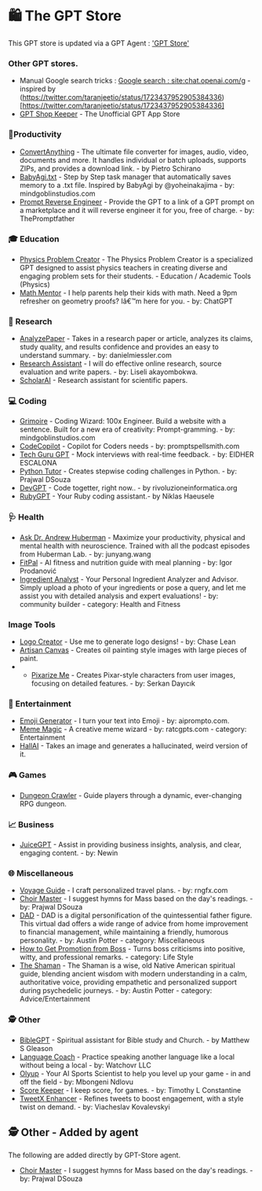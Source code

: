 
# 🛍️ The GPT Store
This GPT store is updated via a GPT Agent : ['GPT Store'](https://chat.openai.com/g/g-PZ6cOScM4-gpt-store)

### Other GPT stores.
 - Manual Google search tricks : [Google search : site:chat.openai.com/g](https://www.google.com/search?q=site%3Achat.openai.com%2Fg&oq=site%3Achat.openai.com%2Fg)  - inspired by 
(https://twitter.com/taranjeetio/status/1723437952905384336)[https://twitter.com/taranjeetio/status/1723437952905384336]
 - [GPT Shop Keeper](https://chat.openai.com/g/g-22ZUhrOgu-gpt-shop-keeper) - The Unofficial GPT App Store 

### 📁Productivity
- [ConvertAnything](https://chat.openai.com/g/g-kMKw5tFmB-convertanything) - The ultimate file converter for images, audio, video, documents and more. It handles individual or batch uploads, supports ZIPs, and provides a download link. - by Pietro Schirano
- [BabyAgi.txt](https://chat.openai.com/g/g-lzbeEOr9Y-babyagi-txt) - Step by Step task manager that automatically saves memory to a .txt file. Inspired by BabyAgi by @yoheinakajima - by: mindgoblinstudios.com
- [Prompt Reverse Engineer](https://chat.openai.com/g/g-yD4laGVCL-prompt-reverse-engineer-2-2-beta) - Provide the GPT to a link of a GPT prompt on a marketplace and it will reverse engineer it for you, free of charge. - by: ThePromptfather

### 🎓 Education 
- [Physics Problem Creator](https://chat.openai.com/g/g-PRMFOZtRh-physics-problem-creator) - The Physics Problem Creator is a specialized GPT designed to assist physics teachers in creating diverse and engaging problem sets for their students. - Education / Academic Tools (Physics)  
- [Math Mentor](https://chat.openai.com/g/g-ENhijiiwK) - I help parents help their kids with math. Need a 9pm refresher on geometry proofs? Iâ€™m here for you. - by: ChatGPT

### 🔬 Research 
- [AnalyzePaper](https://chat.openai.com/g/g-WIlexDAW5-analyzepaper) - Takes in a research paper or article, analyzes its claims, study quality, and results confidence and provides an easy to understand summary. - by: danielmiessler.com
- [Research Assistant](https://chat.openai.com/g/g-IQWgBhbRG-research-assistant) - I will do effective online research, source evaluation and write papers. - by: Liseli akayombokwa. 
- [ScholarAI](https://chat.openai.com/g/g-L2HknCZTC_scholarai) - Research assistant for scientific papers.


### 💻 Coding 
- [Grimoire](https://chat.openai.com/g/g-n7Rs0IK86-grimoire) - Coding Wizard: 100x Engineer. Build a website with a sentence. Built for a new era of creativity: Prompt-gramming. - by: mindgoblinstudios.com
- [CodeCopilot](https://chat.openai.com/g/g-2DQzU5UZl) - Copilot for Coders needs - by: promptspellsmith.com
- [Tech Guru GPT](https://chat.openai.com/g/g-EGHIlyWQB-tech-guru-gpt) - Mock interviews with real-time feedback. - by: EIDHER ESCALONA
- [Python Tutor](https://chat.openai.com/g/g-uY1Ec6U1T-python-tutor) - Creates stepwise coding challenges in Python. - by: Prajwal DSouza
- [DevGPT](https://chat.openai.com/g/g-eN7HtAqXW-devgpt) - Code togetter, right now.. - by rivoluzioneinformatica.org 
- [RubyGPT](https://chat.openai.com/g/g-ASMq03VdH-rubygpt) - Your Ruby coding assistant.- by Niklas Haeusele

### 🩺 Health 
- [Ask Dr. Andrew Huberman](https://chat.openai.com/g/g-1xC65osMP-ask-dr-andrew-huberman) - Maximize your productivity, physical and mental health with neuroscience. Trained with all the podcast episodes from Huberman Lab. - by: junyang.wang
- [FitPal](https://chat.openai.com/g/g-zoXbeHp7G) - AI fitness and nutrition guide with meal planning - by:  Igor Prodanović
- [Ingredient Analyst](https://chat.openai.com/g/g-WWVXBjFEg-ingredient-analyst) - Your Personal Ingredient Analyzer and Advisor. Simply upload a photo of your ingredients or pose a query, and let me assist you with detailed analysis 
and expert evaluations! - by: community builder - category: Health and Fitness

### Image Tools
- [Logo Creator](https://chat.openai.com/g/g-gFt1ghYJl-logo-creator) - Use me to generate logo designs! - by: Chase Lean
- [Artisan Canvas](https://chat.openai.com/g/g-djaRBZs0B-artisan-canvas) - Creates oil painting style images with large pieces of paint. 
- - [Pixarize Me](https://chat.openai.com/g/g-t37VkYd30-pixarize-me) - Creates Pixar-style characters from user images, 
focusing on detailed features. - by: Serkan Dayıcık


### 🎉 Entertainment 
- [Emoji Generator](https://chat.openai.com/g/g-wkmOq6AxG-emoji-generator) - I turn your text into Emoji - by: aiprompto.com.
- [Meme Magic](https://chat.openai.com/g/g-SQTa6OMNN) - A creative meme wizard - by: ratcgpts.com - category: Entertainment
- [HallAI](https://chat.openai.com/g/g-VW43OI:zsg-hallai) - Takes an image and generates a hallucinated, weird version of it. 



### 🎮 Games
- [Dungeon Crawler](https://chat.openai.com/g/g-A7c3BLATR-dungeon-crawler) - Guide players through a dynamic, ever-changing RPG dungeon. 



### 📈 Business
- [JuiceGPT](https://chat.openai.com/g/g-sjKcKJ0nu-juicegpt) - Assist in providing business insights, analysis, and clear, engaging content. - by: Newin
  

### 🌐 Miscellaneous 
- [Voyage Guide](https://chat.openai.com/g/g-MDExvbFqe-voyage-guide) - I craft personalized travel plans. - by: rngfx.com
- [Choir Master](https://chat.openai.com/g/g-859qmKDXn-choir-master) - I suggest hymns for Mass based on the day's readings. - by: Prajwal DSouza
- [DAD](https://chat.openai.com/g/g-7tYB6K5F8-dad) - DAD is a digital personification of the quintessential father figure. This virtual dad offers a wide range of advice from home improvement to financial management, while maintaining a friendly, humorous personality. - by: Austin Potter - category: Miscellaneous
- [How to Get Promotion from Boss](https://chat.openai.com/g/g-6ccJfpIdt-how-to-get-promotion-from-boss) - Turns boss criticisms into positive, witty, and professional remarks. - category: Life Style
- [The Shaman](https://chat.openai.com/g/g-Klhv0H4ou-the-shaman) - The Shaman is a wise, old Native American spiritual guide, blending ancient wisdom with modern understanding in a calm, authoritative voice, providing empathetic and personalized support during psychedelic journeys. - by: Austin Potter - category: Advice/Entertainment


  

### 🕵️ Other
- [BibleGPT](https://chat.openai.com/g/g-fwqmAC1nB-biblegpt) - Spiritual assistant for Bible study and Church. - by Matthew S Gleason
- [Language Coach](https://chat.openai.com/g/g-0g6ZdEtv6-language-coach) - Practice speaking another language like a local without being a local - by: Watchovr LLC
- [Olyup](https://chat.openai.com/g/g-JlDoaXFrU-olyup) - Your AI Sports Scientist to help you level up your game - in and off the field - by: Mbongeni Ndlovu
- [Score Keeper](https://chat.openai.com/g/g-MxzItjzF7-score-keeper) - I keep score, for games. - by: Timothy L Constantine
- [TweetX Enhancer](https://chat.openai.com/g/g-tMp039mDw) - Refines tweets to boost engagement, with a style twist on demand. - by: Viacheslav Kovalevskyi


## 🕵️ Other - Added by agent 
The following are added directly by GPT-Store agent. 
- [Choir Master](https://chat.openai.com/g/g-859qmKDXn-choir-master) - I suggest hymns for Mass based on the day's readings. - by: Prajwal DSouza

